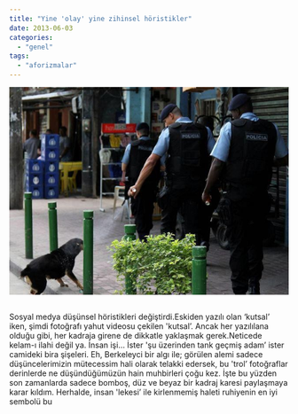 ```yaml
---
title: "Yine 'olay' yine zihinsel höristikler"
date: 2013-06-03
categories: 
  - "genel"
tags: 
  - "aforizmalar"
---
```


  

![](/images/kopege-biber-gazi-sikan-polis.jpg)

  

|  |  |
| --- | --- |

Sosyal medya düşünsel höristikleri değiştirdi.Eskiden yazılı olan ‘kutsal’ iken, şimdi fotoğrafı yahut videosu çekilen 'kutsal’. Ancak her yazılılana olduğu gibi, her kadraja girene de dikkatle yaklaşmak gerek.Neticede kelam-ı ilahi değil ya. İnsan işi… İster 'şu üzerinden tank geçmiş adam’ ister camideki bira şişeleri. Eh, Berkeleyci bir algı ile; görülen alemi sadece düşüncelerimizin mütecessim hali olarak telakki edersek, bu 'trol’ fotoğraflar derinlerde ne düşündüğümüzün hain muhbirleri çoğu kez. İşte bu yüzden son zamanlarda sadece bomboş, düz ve beyaz bir kadraj karesi paylaşmaya karar kıldım. Herhalde, insan 'lekesi’ ile kirlenmemiş haleti ruhiyenin en iyi sembolü bu
